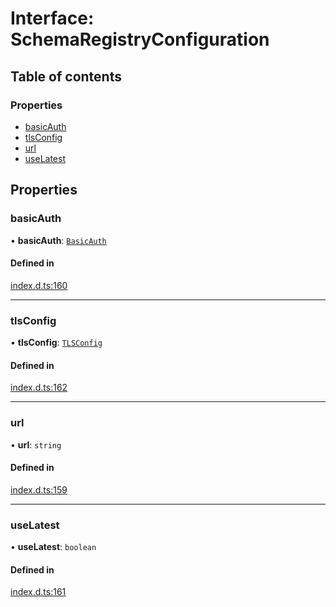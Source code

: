 # Interface: SchemaRegistryConfiguration

## Table of contents

### Properties

- [basicAuth](SchemaRegistryConfiguration.md#basicauth)
- [tlsConfig](SchemaRegistryConfiguration.md#tlsconfig)
- [url](SchemaRegistryConfiguration.md#url)
- [useLatest](SchemaRegistryConfiguration.md#uselatest)

## Properties

### basicAuth

• **basicAuth**: [`BasicAuth`](BasicAuth.md)

#### Defined in

[index.d.ts:160](https://github.com/mostafa/xk6-kafka/blob/6551819/index.d.ts#L160)

___

### tlsConfig

• **tlsConfig**: [`TLSConfig`](TLSConfig.md)

#### Defined in

[index.d.ts:162](https://github.com/mostafa/xk6-kafka/blob/6551819/index.d.ts#L162)

___

### url

• **url**: `string`

#### Defined in

[index.d.ts:159](https://github.com/mostafa/xk6-kafka/blob/6551819/index.d.ts#L159)

___

### useLatest

• **useLatest**: `boolean`

#### Defined in

[index.d.ts:161](https://github.com/mostafa/xk6-kafka/blob/6551819/index.d.ts#L161)
